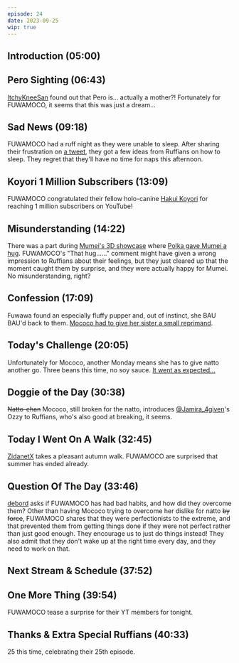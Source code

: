 ```yaml
---
episode: 24
date: 2023-09-25
wip: true
---
```


## Introduction (05:00)

## Pero Sighting (06:43)

[ItchyKneeSan](https://twitter.com/IchiNiSan_123_/status/1702514303625257433) found out that Pero is... actually a mother?! Fortunately for FUWAMOCO, it seems that this was just a dream...

## Sad News (09:18)

FUWAMOCO had a ruff night as they were unable to sleep. After sharing their frustration on [a tweet](https://twitter.com/FUWAMOCO_en/status/1706237510979080502), they got a few ideas from Ruffians on how to sleep. They regret that they'll have no time for naps this afternoon.

## Koyori 1 Million Subscribers (13:09)

FUWAMOCO congratulated their fellow holo-canine [Hakui Koyori](https://www.youtube.com/@HakuiKoyori) for reaching 1 million subscribers on YouTube!

## Misunderstanding (14:22)

There was a part during [Mumei's 3D showcase](https://youtu.be/HTgzc9_uAaY) where [Polka gave Mumei a hug](https://youtu.be/HTgzc9_uAaY?t=3354). FUWAMOCO's "That hug......" comment might have given a wrong impression to Ruffians about their feelings, but they just cleared up that the moment caught them by surprise, and they were actually happy for Mumei. No misunderstanding, right?

## Confession (17:09)

Fuwawa found an especially fluffy pupper and, out of instinct, she BAU BAU'd back to them. [Mococo had to give her sister a small reprimand](https://youtu.be/0mS9yvp-SbM?t=1183).

## Today's Challenge (20:05)

Unfortunately for Mococo, another Monday means she has to give natto another go. Three beans this time, no soy sauce. [It went as expected...](https://youtu.be/0mS9yvp-SbM?t=1748)

## Doggie of the Day (30:38)

~~Natto-chan~~ Mococo, still broken for the natto, introduces [@Jamira_4given](https://twitter.com/Jamira_4given/status/1703369779996954982)'s Ozzy to Ruffians, who's also good at breaking, it seems.

## Today I Went On A Walk (32:45)

[ZidanetX](https://twitter.com/ZidanetX/status/1706051534503751845) takes a pleasant autumn walk. FUWAMOCO are surprised that summer has ended already.

## Question Of The Day (33:46)

[debord](https://twitter.com/debordble/status/1705717380041855067) asks if FUWAMOCO has had bad habits, and how did they overcome them? Other than having Mococo trying to overcome her dislike for natto ~~by force~~, FUWAMOCO shares that they were perfectionists to the extreme, and that prevented them from getting things done if they were not perfect rather than just good enough. They encourage us to just do things instead! They also admit that they don't wake up at the right time every day, and they need to work on that.

## Next Stream & Schedule (37:52)

## One More Thing (39:54)

FUWAMOCO tease a surprise for their YT members for tonight.

## Thanks & Extra Special Ruffians (40:33)

25 this time, celebrating their 25th episode.
